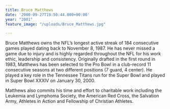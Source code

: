 ```yaml
---
title: Bruce Matthews
date: '2000-09-27T19:50:44.000+00:00'
year: "2001"
feature_image: "/uploads/Bruce_Matthews.jpg"

---
```

Bruce Matthews owns the NFL’s longest active streak of 184 consecutive games played dating back to November 8, 1987. He has never missed a game due to injury and is highly regarded throughout the NFL for his work ethic, leadership and consistency. Originally drafted in the first round in 1983, Matthews has been selected to the Pro Bowl in a club-record 11 consecutive seasons at two different positions (7 guard, 4 center). He played a key role in the Tennessee Titans run for the Super Bowl and played in Super Bowl XXXIV on January 30, 2000.

Matthews also commits his time and effort to charitable work including the Leukemia and Lymphoma Society, the American Red Cross, the Salvation Army, Athletes in Action and Fellowship of Christian Athletes.